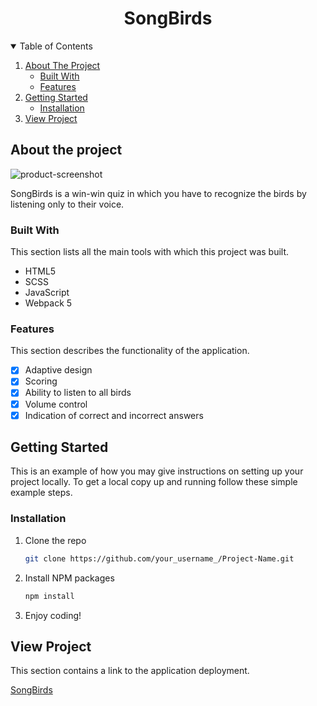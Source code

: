 <h1 align="center">SongBirds</h1>

<details open="open">
  <summary>Table of Contents</summary>
  <ol>
    <li>
      <a href="#about-the-project">About The Project</a>
      <ul>
        <li><a href="#built-with">Built With</a></li>
        <li><a href="#features">Features</a></li>
      </ul>
    </li>
    <li>
      <a href="#getting-started">Getting Started</a>
      <ul>
        <li><a href="#installation">Installation</a></li>
      </ul>
    </li>
    <li>
      <a href="#view-project">View Project</a>
    </li>
  </ol>
</details>

## About the project

![product-screenshot](https://user-images.githubusercontent.com/95077794/230788480-f1a982b5-01e5-477d-91bf-d13009af1650.png)

SongBirds is a win-win quiz in which you have to recognize the birds by listening only to their voice.

### Built With

This section lists all the main tools with which this project was built.

- HTML5
- SCSS
- JavaScript
- Webpack 5

### Features

This section describes the functionality of the application.

- [x] Adaptive design
- [x] Scoring
- [x] Ability to listen to all birds
- [x] Volume control
- [x] Indication of correct and incorrect answers

## Getting Started

This is an example of how you may give instructions on setting up your project locally. To get a local copy up and running follow these simple example steps.

### Installation

1. Clone the repo
   ```sh
   git clone https://github.com/your_username_/Project-Name.git
   ```
2. Install NPM packages
   ```sh
   npm install
   ```
3. Enjoy coding!

## View Project

This section contains a link to the application deployment.

[SongBirds](https://arterixs.github.io/SongBirds/songbirds/index.html)

